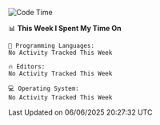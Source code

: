
<!--START_SECTION:waka-->
![Code Time](http://img.shields.io/badge/Code%20Time-765%20hrs%2052%20mins-blue)

📊 **This Week I Spent My Time On** 

```text
💬 Programming Languages: 
No Activity Tracked This Week

🔥 Editors: 
No Activity Tracked This Week

💻 Operating System: 
No Activity Tracked This Week
```


 Last Updated on 06/06/2025 20:27:32 UTC
<!--END_SECTION:waka-->
